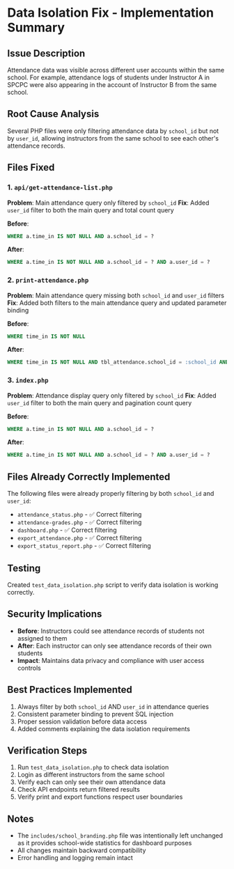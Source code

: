 # Data Isolation Fix - Implementation Summary

## Issue Description
Attendance data was visible across different user accounts within the same school. For example, attendance logs of students under Instructor A in SPCPC were also appearing in the account of Instructor B from the same school.

## Root Cause Analysis
Several PHP files were only filtering attendance data by `school_id` but not by `user_id`, allowing instructors from the same school to see each other's attendance records.

## Files Fixed

### 1. `api/get-attendance-list.php`
**Problem**: Main attendance query only filtered by `school_id`
**Fix**: Added `user_id` filter to both the main query and total count query

**Before**:
```sql
WHERE a.time_in IS NOT NULL AND a.school_id = ?
```

**After**:
```sql
WHERE a.time_in IS NOT NULL AND a.school_id = ? AND a.user_id = ?
```

### 2. `print-attendance.php`
**Problem**: Main attendance query missing both `school_id` and `user_id` filters
**Fix**: Added both filters to the main attendance query and updated parameter binding

**Before**:
```sql
WHERE time_in IS NOT NULL
```

**After**:
```sql
WHERE time_in IS NOT NULL AND tbl_attendance.school_id = :school_id AND tbl_attendance.user_id = :user_id
```

### 3. `index.php`
**Problem**: Attendance display query only filtered by `school_id`
**Fix**: Added `user_id` filter to both the main query and pagination count query

**Before**:
```sql
WHERE a.time_in IS NOT NULL AND a.school_id = ?
```

**After**:
```sql
WHERE a.time_in IS NOT NULL AND a.school_id = ? AND a.user_id = ?
```

## Files Already Correctly Implemented
The following files were already properly filtering by both `school_id` and `user_id`:

- `attendance_status.php` - ✅ Correct filtering
- `attendance-grades.php` - ✅ Correct filtering  
- `dashboard.php` - ✅ Correct filtering
- `export_attendance.php` - ✅ Correct filtering
- `export_status_report.php` - ✅ Correct filtering

## Testing
Created `test_data_isolation.php` script to verify data isolation is working correctly.

## Security Implications
- **Before**: Instructors could see attendance records of students not assigned to them
- **After**: Each instructor can only see attendance records of their own students
- **Impact**: Maintains data privacy and compliance with user access controls

## Best Practices Implemented
1. Always filter by both `school_id` AND `user_id` in attendance queries
2. Consistent parameter binding to prevent SQL injection
3. Proper session validation before data access
4. Added comments explaining the data isolation requirements

## Verification Steps
1. Run `test_data_isolation.php` to check data isolation
2. Login as different instructors from the same school
3. Verify each can only see their own attendance data
4. Check API endpoints return filtered results
5. Verify print and export functions respect user boundaries

## Notes
- The `includes/school_branding.php` file was intentionally left unchanged as it provides school-wide statistics for dashboard purposes
- All changes maintain backward compatibility
- Error handling and logging remain intact
